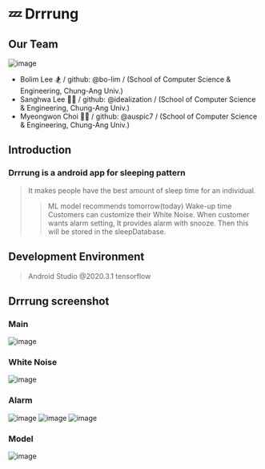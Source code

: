 # 💤 Drrrung

## Our Team
![image](https://user-images.githubusercontent.com/55435898/128643511-5cdd91aa-63c8-4440-9704-75c37ed4914d.png)
- Bolim Lee 🏂 / github: @bo-lim / (School of Computer Science & Engineering, Chung-Ang Univ.)
- Sanghwa Lee 🏄‍♀️ / github: @idealization / (School of Computer Science & Engineering, Chung-Ang Univ.)
- Myeongwon Choi 👨‍🚀 / github: @auspic7 / (School of Computer Science & Engineering, Chung-Ang Univ.)

## Introduction
### Drrrung is a android app for sleeping pattern
> It makes people have the best amount of sleep time for an individual.
>> ML model recommends tomorrow(today) Wake-up time
> Customers can customize their White Noise.
> When customer wants alarm setting, It provides alarm with snooze. Then this will be stored in the sleepDatabase.

## Development Environment
> Android Studio @2020.3.1
> tensorflow

## Drrrung screenshot
### Main
![image](https://user-images.githubusercontent.com/55435898/128643275-2d2ca56e-2d1b-4ab2-a096-829a6c882a90.png)

### White Noise
![image](https://user-images.githubusercontent.com/55435898/128643286-84057a8b-d32d-4a94-9675-29b64c764113.png)

### Alarm
![image](https://user-images.githubusercontent.com/55435898/128643302-14515d47-7e47-49b2-8284-e97f81e72b7f.png)
![image](https://user-images.githubusercontent.com/55435898/128643317-fc86bb85-ed1c-47bc-a2e7-10ffb1da691d.png)
![image](https://user-images.githubusercontent.com/55435898/128643319-1fe00de8-052d-492d-9a0f-2bd7d28b4daa.png)

### Model
![image](https://user-images.githubusercontent.com/55435898/128643340-b7fab881-8650-421e-a7ab-17d2e1128a94.png)
